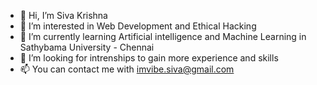 - 👋 Hi, I’m Siva Krishna
- 👀 I’m interested in Web Development and Ethical Hacking
- 🌱 I’m currently learning Artificial intelligence and Machine Learning in Sathybama University - Chennai
- 💞️ I’m looking for intrenships to gain more experience and skills 
- 📫 You can contact me with imvibe.siva@gmail.com

<!---
SivaKrishna1116/SivaKrishna1116 is a ✨ special ✨ repository because its `README.md` (this file) appears on your GitHub profile.
You can click the Preview link to take a look at your changes.
--->
